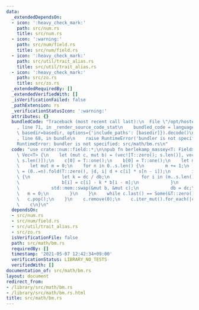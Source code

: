 ```yaml
---
data:
  _extendedDependsOn:
  - icon: ':heavy_check_mark:'
    path: src/num.rs
    title: src/num.rs
  - icon: ':warning:'
    path: src/num/field.rs
    title: src/num/field.rs
  - icon: ':heavy_check_mark:'
    path: src/util/trait_alias.rs
    title: src/util/trait_alias.rs
  - icon: ':heavy_check_mark:'
    path: src/zo.rs
    title: src/zo.rs
  _extendedRequiredBy: []
  _extendedVerifiedWith: []
  _isVerificationFailed: false
  _pathExtension: rs
  _verificationStatusIcon: ':warning:'
  attributes: {}
  bundledCode: "Traceback (most recent call last):\n  File \"/opt/hostedtoolcache/Python/3.9.5/x64/lib/python3.9/site-packages/onlinejudge_verify/documentation/build.py\"\
    , line 71, in _render_source_code_stat\n    bundled_code = language.bundle(stat.path,\
    \ basedir=basedir, options={'include_paths': [basedir]}).decode()\n  File \"/opt/hostedtoolcache/Python/3.9.5/x64/lib/python3.9/site-packages/onlinejudge_verify/languages/user_defined.py\"\
    , line 68, in bundle\n    raise RuntimeError('bundler is not specified: {}'.format(path.as_posix()))\n\
    RuntimeError: bundler is not specified: src/math/bm.rs\n"
  code: "use crate::num::field::*;\n\npub fn berlekamp_massey<T: Field>(s: &[T]) ->\
    \ Vec<T> {\n    let (mut c, mut b) = (vec![T::zero(); s.len()], vec![T::zero();\
    \ s.len()]);\n    c[0] = T::one();\n    b[0] = T::one();\n    let mut db = T::one();\n\
    \    let mut m = 0;\n    for n in 0..s.len() {\n        m += 1;\n        let dc\
    \ = (0..=n).fold(T::zero(), |d, i| d + c[i] * s[n - i]);\n        if dc != T::zero()\
    \ {\n            let k = dc / db;\n            for i in (m..s.len()).rev() {\n\
    \                b[i] = c[i] - k * b[i - m];\n            }\n            b[..m].copy_from_slice(&c[..m]);\n\
    \            std::mem::swap(&mut b, &mut c);\n            db = dc;\n         \
    \   m = 0;\n        }\n    }\n    while c.last() == Some(&T::zero()) {\n     \
    \   c.pop();\n    }\n    c.remove(0);\n    c.iter_mut().for_each(|c| *c = -*c);\n\
    \    c\n}\n"
  dependsOn:
  - src/num.rs
  - src/num/field.rs
  - src/util/trait_alias.rs
  - src/zo.rs
  isVerificationFile: false
  path: src/math/bm.rs
  requiredBy: []
  timestamp: '2021-05-07 12:42:34+09:00'
  verificationStatus: LIBRARY_NO_TESTS
  verifiedWith: []
documentation_of: src/math/bm.rs
layout: document
redirect_from:
- /library/src/math/bm.rs
- /library/src/math/bm.rs.html
title: src/math/bm.rs
---
```

